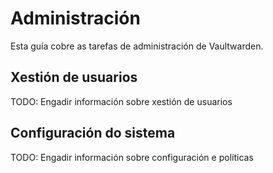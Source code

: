 # Administración

Esta guía cobre as tarefas de administración de Vaultwarden.

## Xestión de usuarios

TODO: Engadir información sobre xestión de usuarios

## Configuración do sistema

TODO: Engadir información sobre configuración e políticas